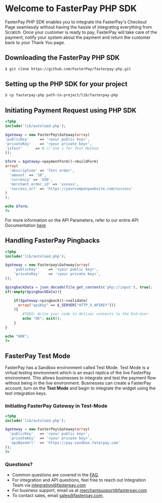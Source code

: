 # Welcome to FasterPay PHP SDK

FasterPay PHP SDK enables you to integrate the FasterPay's Checkout Page seamlessly without having the hassle of integrating everything from Scratch. Once your customer is ready to pay, FasterPay will take care of the payment, notify your system about the payment and return the customer back to your Thank You page.

## Downloading the FasterPay PHP SDK

```sh
$ git clone https://github.com/FasterPay/fasterpay-php.git
```

## Setting up the PHP SDK for your project
```sh
$ cp fasterpay-php path-to-project/lib/fasterpay-php
```

## Initiating Payment Request using PHP SDK
```php
<?php
include('lib/autoload.php');

$gateway = new FasterPay\Gateway(array(
'publicKey' 	=> '<your public key>',
'privateKey'	=> '<your private key>',
'isTest'      => 0 // Use 1 for Test Method
));

$form = $gateway->paymentForm()->buildForm(
array(
  'description' => 'Test order',
  'amount' => '10',
  'currency' => 'USD',
  'merchant_order_id' => 'xxxxxx',
  'success_url' => 'https://yourcompanywebsite.com/success'
)
);

echo $form;
?>
```
For more information on the API Parameters, refer to our entire API Documentation [here](https://docs.fasterpay.com/api#section-custom-integration)

## Handling FasterPay Pingbacks

```php
<?php
include('lib/autoload.php');

$gateway = new Fasterpay\Gateway(array(
    'publicKey'     => '<your public key>',
    'privateKey'    => '<your private key>',
));

$pingbackData = json_decode(file_get_contents('php://input'), true);
if(!empty($pingbackData)){

    if($gateway->pingback()->validate(
      array("apiKey" => $_SERVER["HTTP_X_APIKEY"]))
    ){
        #TODO: Write your code to deliver contents to the End-User.
        echo "OK"; exit();
    }
}

echo "NOK";
?>
```
## FasterPay Test Mode
FasterPay has a Sandbox environment called Test Mode. Test Mode is a virtual testing environment which is an exact replica of the live FasterPay environment. This allows businesses to integrate and test the payment flow without being in the live environment. Businesses can create a FasterPay account, turn on the **Test Mode** and begin to integrate the widget using the test integration keys.

### Initiating FasterPay Gateway in Test-Mode
```php
<?php
include('lib/autoload.php');

$gateway = new FasterPay\Gateway(array(
  'publicKey'   => '<your public key>',
  'privateKey'  => '<your private key>',
  'apiBaseUrl'  => 'https://pay.sandbox.faterpay.com'
));
?>
```

### Questions?
* Common questions are covered in the [FAQ](https://www.fasterpay.com/support).
* For integration and API questions, feel free to reach out Integration Team via [integration@fasterpay.com](mailto:integration@fasterpay.com)
* For business support, email us at [merchantsupport@fasterpay.com](mailto:merchantsupport@fasterpay.com)
* To contact sales, email [sales@fasterpay.com](mailto:sales@fasterpay.com).
